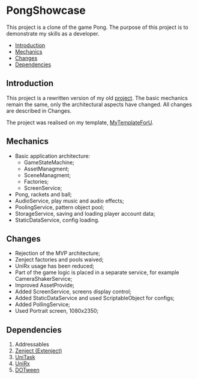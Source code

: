 # PongShowcase

This project is a clone of the game Pong. 
The purpose of this project is to demonstrate my skills as a developer.

* [Introduction](#introduction)
* [Mechanics](#mechanics)
* [Changes](#changes)
* [Dependencies](#dependencies)

## Introduction

This project is a rewritten version of my old [project](https://github.com/JokiADF/PongMVPShowcaseOld). 
The basic mechanics remain the same, only the architectural aspects have changed. All changes are described in Changes.

The project was realised on my template, [MyTemplateForU](https://github.com/JokiADF/MyTemplateForU).

## Mechanics
* Basic application architecture:
    * GameStateMachine;
    * AssetManagment; 
    * SceneManagment; 
    * Factories;
    * ScreenService;
* Pong, rackets and ball;
* AudioService, play music and audio effects;
* PoolingService, pattern object pool;
* StorageService, saving and loading player account data;
* StaticDataService, config loading.

## Changes
* Rejection of the MVP architecture;
* Zenject factories and pools waived;
* UniRx usage has been reduced;
* Part of the game logic is placed in a separate service, for example CameraShakerService;
* Improved AssetProvide;
* Added ScreenService, screens display control;
* Added StaticDataService and used ScriptableObject for configs;
* Added PollingService;
* Used Portrait screen, 1080x2350;

## Dependencies
1. Addressables
2. [Zenject (Extenject)](https://github.com/modesttree/Zenject)
3. [UniTask](https://github.com/Cysharp/UniTask)
4. [UniRx](https://github.com/neuecc/UniRx)
5. [DOTween](https://github.com/Demigiant/dotween)
